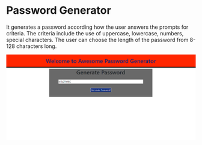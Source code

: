 # Password Generator

It generates a password according how the user answers the prompts for criteria. The criteria include the use of uppercase, lowercase, numbers, special characters. The user can choose the length of the password from 8-128 characters long.

![Alt password generator](/images/password-generator.png)
